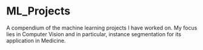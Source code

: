 # ML_Projects
A compendium of the machine learning projects I have worked on. My focus lies in Computer Vision and in particular, instance segmentation for its application in Medicine.
